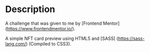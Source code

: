 # Description
A challenge that was given to me by [Frontend Mentor] (https://www.frontendmentor.io/).

A simple NFT card preview using HTML5 and [SASS[ (https://sass-lang.com/) (Compiled to CSS3).
